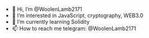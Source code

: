 - 👋 Hi, I’m @WoolenLamb2171
- 👀 I’m interested in JavaScript, cryptography, WEB3.0
- 🌱 I’m currently learning Solidity
- 📫 How to reach me telegram: @WoolenLamb2171

<!---
WoolenLamb2171/WoolenLamb2171 is a ✨ special ✨ repository because its `README.md` (this file) appears on your GitHub profile.
You can click the Preview link to take a look at your changes.
--->
